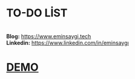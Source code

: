 # TO-DO LİST
<br><b>Blog:</b> https://www.eminsaygi.tech <br><b> Linkedin:</b> https://www.linkedin.com/in/eminsaygı

<h1><a href="https://eminsaygi.github.io/TO-DO-JS/">DEMO</a></h1>



  
